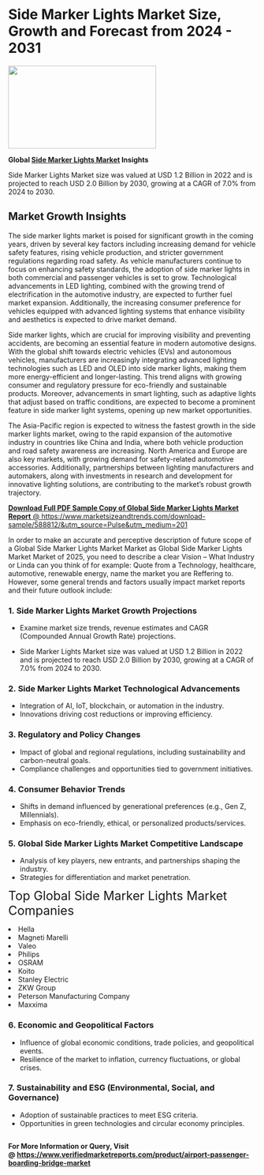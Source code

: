 <H1>Side Marker Lights Market Size, Growth and Forecast from 2024 - 2031</H1><img class="aligncenter size-medium wp-image-584254" src="https://thirdeyenews.in/wp-content/uploads/2024/09/Global-Market-Research-300x168.jpeg" alt="" width="300" height="168" /><p><strong>Global&nbsp;<a href="https://www.marketsizeandtrends.com/download-sample/588812/&amp;utm_source=Pulse&amp;utm_medium=201">Side Marker Lights Market</a> Insights</strong></p><p>Side Marker Lights Market size was valued at USD 1.2 Billion in 2022 and is projected to reach USD 2.0 Billion by 2030, growing at a CAGR of 7.0% from 2024 to 2030.</p><p><h2>Market Growth Insights</h2> <p>The side marker lights market is poised for significant growth in the coming years, driven by several key factors including increasing demand for vehicle safety features, rising vehicle production, and stricter government regulations regarding road safety. As vehicle manufacturers continue to focus on enhancing safety standards, the adoption of side marker lights in both commercial and passenger vehicles is set to grow. Technological advancements in LED lighting, combined with the growing trend of electrification in the automotive industry, are expected to further fuel market expansion. Additionally, the increasing consumer preference for vehicles equipped with advanced lighting systems that enhance visibility and aesthetics is expected to drive market demand.</p> <p><a href="#"></a></p> <p>Side marker lights, which are crucial for improving visibility and preventing accidents, are becoming an essential feature in modern automotive designs. With the global shift towards electric vehicles (EVs) and autonomous vehicles, manufacturers are increasingly integrating advanced lighting technologies such as LED and OLED into side marker lights, making them more energy-efficient and longer-lasting. This trend aligns with growing consumer and regulatory pressure for eco-friendly and sustainable products. Moreover, advancements in smart lighting, such as adaptive lights that adjust based on traffic conditions, are expected to become a prominent feature in side marker light systems, opening up new market opportunities.</p> <p>The Asia-Pacific region is expected to witness the fastest growth in the side marker lights market, owing to the rapid expansion of the automotive industry in countries like China and India, where both vehicle production and road safety awareness are increasing. North America and Europe are also key markets, with growing demand for safety-related automotive accessories. Additionally, partnerships between lighting manufacturers and automakers, along with investments in research and development for innovative lighting solutions, are contributing to the market’s robust growth trajectory.</p> <p><a href="#"></p><p><span class=""><strong>Download Full PDF Sample Copy of Global Side Marker Lights Market Report</strong> @ <a href="https://www.marketsizeandtrends.com/download-sample/588812/&amp;utm_source=Pulse&amp;utm_medium=201" target="_blank">https://www.marketsizeandtrends.com/download-sample/588812/&amp;utm_source=Pulse&amp;utm_medium=201</a></span></p><p>In order to make an accurate and perceptive description of future scope of a Global&nbsp;Side Marker Lights Market Market as Global&nbsp;Side Marker Lights Market Market of 2025, you need to describe a clear Vision &ndash; What Industry or Linda can you think of for example: Quote from a Technology, healthcare, automotive, renewable energy, name the market you are Reffering to. However, some general trends and factors usually impact market reports and their future outlook include:</p><h3>1.&nbsp;<strong>Side Marker Lights Market Growth Projections</strong></h3><ul><li>Examine market size trends, revenue estimates and CAGR (Compounded Annual Growth Rate) projections.</li><li><p>Side Marker Lights Market size was valued at USD 1.2 Billion in 2022 and is projected to reach USD 2.0 Billion by 2030, growing at a CAGR of 7.0% from 2024 to 2030.</p></li></ul><h3>2.&nbsp;<strong>Side Marker Lights Market Technological Advancements</strong></h3><ul><li>Integration of AI, IoT, blockchain, or automation in the industry.</li><li>Innovations driving cost reductions or improving efficiency.</li></ul><h3>3.&nbsp;<strong>Regulatory and Policy Changes</strong></h3><ul><li>Impact of global and regional regulations, including sustainability and carbon-neutral goals.</li><li>Compliance challenges and opportunities tied to government initiatives.</li></ul><h3>4.&nbsp;<strong>Consumer Behavior Trends</strong></h3><ul><li>Shifts in demand influenced by generational preferences (e.g., Gen Z, Millennials).</li><li>Emphasis on eco-friendly, ethical, or personalized products/services.</li></ul><h3>5.&nbsp;<strong>Global Side Marker Lights Market Competitive Landscape</strong></h3><ul><li>Analysis of key players, new entrants, and partnerships shaping the industry.</li><li>Strategies for differentiation and market penetration.</li></ul><p data-pm-slice="1 1 []"><span style="color: inherit; font-family: inherit; font-size: 25px;">Top Global Side Marker Lights Market Companies</span></p><div class="" data-test-id=""><p><li>Hella</li><li> Magneti Marelli</li><li> Valeo</li><li> Philips</li><li> OSRAM</li><li> Koito</li><li> Stanley Electric</li><li> ZKW Group</li><li> Peterson Manufacturing Company</li><li> Maxxima</li></p></div><h3>6.&nbsp;<strong>Economic and Geopolitical Factors</strong></h3><ul><li>Influence of global economic conditions, trade policies, and geopolitical events.</li><li>Resilience of the market to inflation, currency fluctuations, or global crises.</li></ul><h3>7.&nbsp;<strong>Sustainability and ESG (Environmental, Social, and Governance)</strong></h3><ul><li>Adoption of sustainable practices to meet ESG criteria.</li><li>Opportunities in green technologies and circular economy principles.</li></ul><h2><strong style="font-size: 14px;">For More Information or Query, Visit @&nbsp;</strong><a style="background-color: #ffffff; font-size: 14px;" href="https://www.marketsizeandtrends.com/report/side-marker-lights-market/" target="_blank">https://www.verifiedmarketreports.com/product/airport-passenger-boarding-bridge-market</a></h2>
